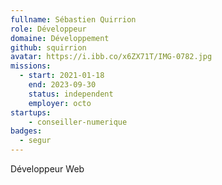 ```yaml
---
fullname: Sébastien Quirrion
role: Développeur
domaine: Développement
github: squirrion
avatar: https://i.ibb.co/x6ZX71T/IMG-0782.jpg
missions:
  - start: 2021-01-18
    end: 2023-09-30
    status: independent
    employer: octo
startups:
    - conseiller-numerique
badges:
  - segur
---
```


Développeur Web
